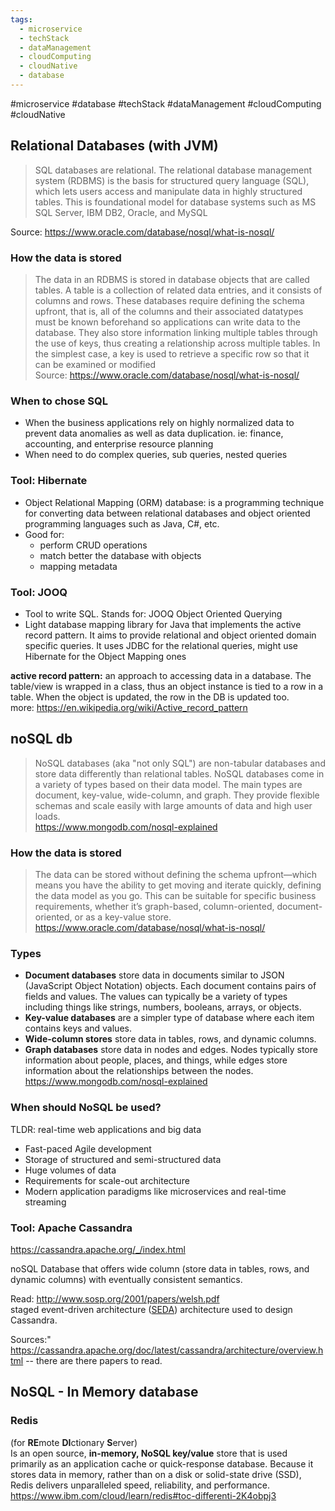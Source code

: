 ```yaml
---
tags:
  - microservice
  - techStack
  - dataManagement
  - cloudComputing
  - cloudNative
  - database
---
```


#microservice #database #techStack  #dataManagement #cloudComputing #cloudNative 


## Relational Databases (with JVM)

>SQL databases are relational. The relational database management system (RDBMS) is the basis for structured query language (SQL), which lets users access and manipulate data in highly structured tables. This is foundational model for database systems such as MS SQL Server, IBM DB2, Oracle, and MySQL
>
Source: <https://www.oracle.com/database/nosql/what-is-nosql/>

### How the data is stored
> The data in an RDBMS is stored in database objects that are called tables. A table is a collection of related data entries, and it consists of columns and rows. These databases require defining the schema upfront, that is, all of the columns and their associated datatypes must be known beforehand so applications can write data to the database. They also store information linking multiple tables through the use of keys, thus creating a relationship across multiple tables. In the simplest case, a key is used to retrieve a specific row so that it can be examined or modified  
Source: <https://www.oracle.com/database/nosql/what-is-nosql/>

### When to chose SQL
* When the business applications rely on highly normalized data to prevent data anomalies as well as data duplication. ie: finance, accounting, and enterprise resource planning 
* When need to do complex queries, sub queries, nested queries

### Tool: Hibernate
* Object Relational Mapping (ORM) database: is a programming technique for converting data between relational databases and object oriented programming languages such as Java, C#, etc.
* Good for: 
	* perform CRUD operations
	* match better the database with objects
	* mapping metadata
### Tool: JOOQ
* Tool to write SQL. Stands for:  JOOQ Object Oriented Querying
* Light database mapping library for Java that implements the active record pattern. It aims to provide relational and object oriented domain specific queries. It uses JDBC for the relational queries, might use Hibernate for the Object Mapping ones

**active record pattern:** an approach to accessing data in a database. The table/view is wrapped in a class, thus an object instance is tied to a row in a table. When the object is updated, the row in the DB is updated too.  
more: <https://en.wikipedia.org/wiki/Active_record_pattern>






## noSQL db
> NoSQL databases (aka "not only SQL") are non-tabular databases and store data differently than relational tables. NoSQL databases come in a variety of types based on their data model. The main types are document, key-value, wide-column, and graph. They provide flexible schemas and scale easily with large amounts of data and high user loads.  
<https://www.mongodb.com/nosql-explained>


### How the data is stored
> The data can be stored without defining the schema upfront—which means you have the ability to get moving and iterate quickly, defining the data model as you go. This can be suitable for specific business requirements, whether it’s graph-based, column-oriented, document-oriented, or as a key-value store.  
> <https://www.oracle.com/database/nosql/what-is-nosql/>

### Types
*   **Document databases** store data in documents similar to JSON (JavaScript Object Notation) objects. Each document contains pairs of fields and values. The values can typically be a variety of types including things like strings, numbers, booleans, arrays, or objects.
*   **Key-value databases** are a simpler type of database where each item contains keys and values.
*   **Wide-column stores** store data in tables, rows, and dynamic columns.
*   **Graph databases** store data in nodes and edges. Nodes typically store information about people, places, and things, while edges store information about the relationships between the nodes.  
<https://www.mongodb.com/nosql-explained>

### When should NoSQL be used?
TLDR: real-time web applications and big data

*   Fast-paced Agile development
*   Storage of structured and semi-structured data
*   Huge volumes of data
*   Requirements for scale-out architecture
*   Modern application paradigms like microservices and real-time streaming

### Tool: Apache Cassandra
<https://cassandra.apache.org/_/index.html>

noSQL Database  that offers wide column (store data in tables, rows, and dynamic columns) with eventually consistent semantics.

Read: <http://www.sosp.org/2001/papers/welsh.pdf>  
staged event-driven architecture ([SEDA](http://www.sosp.org/2001/papers/welsh.pdf)) architecture used to design Cassandra.

Sources:" <https://cassandra.apache.org/doc/latest/cassandra/architecture/overview.html> -- there are there papers to read.

## NoSQL - In Memory database
### Redis
(for **RE**mote **DI**ctionary **S**erver)  
Is an open source, **in-memory, NoSQL key/value** store that is used primarily as an application cache or quick-response database. Because it stores data in memory, rather than on a disk or solid-state drive (SSD), Redis delivers unparalleled speed, reliability, and performance.  
<https://www.ibm.com/cloud/learn/redis#toc-differenti-2K4obpj3>

